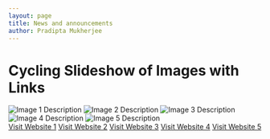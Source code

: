 ```yaml
---
layout: page
title: News and announcements
author: Pradipta Mukherjee
---
```


# Cycling Slideshow of Images with Links

<div id="slideshow">
  <img class="slide" src="image1.jpg" alt="Image 1 Description">
  <img class="slide" src="image2.jpg" alt="Image 2 Description">
  <img class="slide" src="image3.jpg" alt="Image 3 Description">
  <img class="slide" src="image4.jpg" alt="Image 4 Description">
  <img class="slide" src="image5.jpg" alt="Image 5 Description">
</div>

<div id="links">
  <a id="link1" href="http://www.website1.com">Visit Website 1</a>
  <a id="link2" href="http://www.website2.com">Visit Website 2</a>
  <a id="link3" href="http://www.website3.com">Visit Website 3</a>
  <a id="link4" href="http://www.website4.com">Visit Website 4</a>
  <a id="link5" href="http://www.website5.com">Visit Website 5</a>
</div>

<script>
  let currentIndex = 0;
  const slides = document.querySelectorAll('.slide');
  const links = document.querySelectorAll('#links a');

  function showSlide(index) {
    slides.forEach((slide, i) => {
      if (i === index) {
        slide.style.display = 'block';
      } else {
        slide.style.display = 'none';
      }
    });
    
    links.forEach((link, i) => {
      if (i === index) {
        link.style.display = 'inline';
      } else {
        link.style.display = 'none';
      }
    });
  }

  function nextSlide() {
    currentIndex = (currentIndex + 1) % slides.length;
    showSlide(currentIndex);
  }

  setInterval(nextSlide, 5000); // Change slide every 5 seconds
  showSlide(currentIndex); // Show initial slide
</script>
